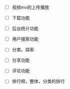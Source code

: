 - [ ] 视频mv的上传播放

- [ ] 下载功能

- [ ] 后台统计功能

- [ ] 用户搜索功能

- [ ] 分类，探索

- [ ] 分享功能

- [ ] 评论功能

- [ ] 排行榜，整体，分类的排行